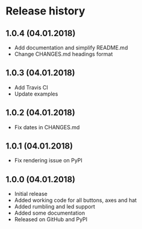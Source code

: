 # Release history

## 1.0.4 (04.01.2018)

- Add documentation and simplify README.md
- Change CHANGES.md headings format

## 1.0.3 (04.01.2018)

- Add Travis CI
- Update examples

## 1.0.2 (04.01.2018)

- Fix dates in CHANGES.md

## 1.0.1 (04.01.2018)

- Fix rendering issue on PyPI

## 1.0.0 (04.01.2018)

- Initial release
- Added working code for all buttons, axes and hat
- Added rumbling and led support
- Added some documentation
- Released on GitHub and PyPI
